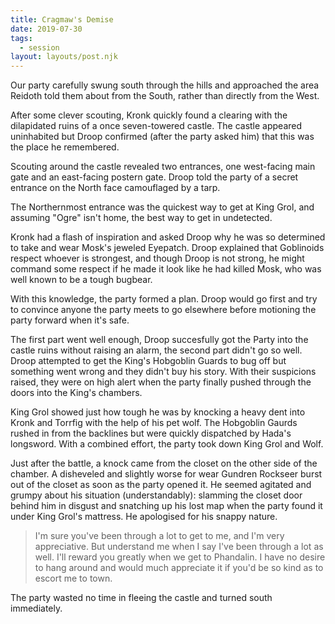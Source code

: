 ```yaml
---
title: Cragmaw's Demise
date: 2019-07-30
tags:
  - session
layout: layouts/post.njk
---
```


Our party carefully swung south through the hills and approached the area Reidoth told them about from the South, rather than directly from the West.

After some clever scouting, Kronk quickly found a clearing with the dilapidated ruins of a once seven-towered castle. The castle appeared uninhabited but Droop confirmed (after the party asked him) that this was the place he remembered.

Scouting around the castle revealed two entrances, one west-facing main gate and an east-facing postern gate. Droop told the party of a secret entrance on the North face camouflaged by a tarp.

The Northernmost entrance was the quickest way to get at King Grol, and assuming "Ogre" isn't home, the best way to get in undetected.

Kronk had a flash of inspiration and asked Droop why he was so determined to take and wear Mosk's jeweled Eyepatch. Droop explained that Goblinoids respect whoever is strongest, and though Droop is not strong, he might command some respect if he made it look like he had killed Mosk, who was well known to be a tough bugbear.

With this knowledge, the party formed a plan. Droop would go first and try to convince anyone the party meets to go elsewhere before motioning the party forward when it's safe.

The first part went well enough, Droop succesfully got the Party into the castle ruins without raising an alarm, the second part didn't go so well. Droop attempted to get the King's Hobgoblin Guards to bug off but something went wrong and they didn't buy his story. With their suspicions raised, they were on high alert when the party finally pushed through the doors into the King's chambers.

King Grol showed just how tough he was by knocking a heavy dent into Kronk and Torrfig with the help of his pet wolf. The Hobgoblin Gaurds rushed in from the backlines but were quickly dispatched by Hada's longsword. With a combined effort, the party took down King Grol and Wolf.

Just after the battle, a knock came from the closet on the other side of the chamber. A disheveled and slightly worse for wear Gundren Rockseer burst out of the closet as soon as the party opened it. He seemed agitated and grumpy about his situation (understandably): slamming the closet door behind him in disgust and snatching up his lost map when the party found it under King Grol's mattress. He apologised for his snappy nature.

> I'm sure you've been through a lot to get to me, and I'm very appreciative. But understand me when I say I've been through a lot as well. I'll reward you greatly when we get to Phandalin. I have no desire to hang around and would much appreciate it if you'd be so kind as to escort me to town.

The party wasted no time in fleeing the castle and turned south immediately.
